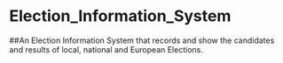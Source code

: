 # Election_Information_System

##An Election Information System that records and show the candidates and results of local, national and European Elections.

